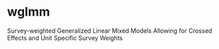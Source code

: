 # wglmm
Survey-weighted Generalized Linear Mixed Models Allowing for Crossed Effects and Unit Specific Survey Weights
